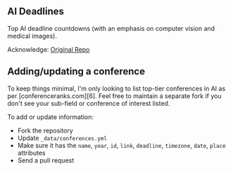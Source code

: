 ## AI Deadlines

Top AI deadline countdowns (with an emphasis on computer vision and medical images).

Acknowledge: [Original Repo](https://github.com/abhshkdz/ai-deadlines)

## Adding/updating a conference

To keep things minimal, I'm only looking to list top-tier conferences in AI as per [conferenceranks.com][6]. Feel free to maintain a separate fork if you don't see your sub-field or conference of interest listed.

To add or update information:
- Fork the repository
- Update `_data/conferences.yml`
- Make sure it has the `name`, `year`, `id`, `link`, `deadline`, `timezone`, `date`, `place` attributes
- Send a pull request


